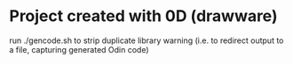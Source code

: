 # Project created with 0D (drawware)

run ./gencode.sh to strip duplicate library warning (i.e. to redirect output to a file, capturing generated Odin code)
